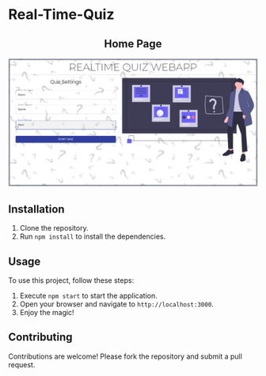 # Real-Time-Quiz

<h2 Align="center">Home Page</h2>

![Demo](https://github.com/AlyaniMamad/Live-Webs-GIFs/blob/Alyani/RTZ.png)

## Installation

1. Clone the repository.
2. Run `npm install` to install the dependencies.

## Usage

To use this project, follow these steps:

1. Execute `npm start` to start the application.
2. Open your browser and navigate to `http://localhost:3000`.
3. Enjoy the magic!

## Contributing

Contributions are welcome! Please fork the repository and submit a pull request.

